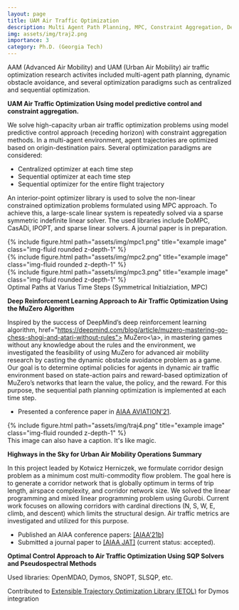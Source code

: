 ```yaml
---
layout: page
title: UAM Air Traffic Optimization
description: Multi Agent Path Planning, MPC, Constraint Aggregation, Deep RL, MuZero Algorithm, Pseudospectral Methods 
img: assets/img/traj2.png  
importance: 3
category: Ph.D. (Georgia Tech)
---
```


AAM (Advanced Air Mobility) and UAM (Urban Air Mobility) air traffic optimization research activites included multi-agent path planning, dynamic obstacle avoidance, and several optimization paradigms such as centralized and sequential optimization. <!---Problems are formulated using different approaches such as model predictive control (MPC) approach, deep reinforcement learning techniques, and optimal control via pseudospectral methods. Constraint aggregation is also investigated and utilized for this purpose. --->

**UAM Air Traffic Optimization Using model predictive control and constraint aggregation.**

We solve high-capacity urban air traffic optimization problems using model predictive control approach (receding horizon) with constraint aggregation methods. In a multi-agent environment, agent trajectories are optimized based on origin-destination pairs. Several optimization paradigms are considered: 
  - Centralized optimizer at each time step 
  - Sequential optimizer at each time step
  - Sequential optimizer for the entire flight trajectory

An interior-point optimizer library is used to solve the non-linear constrained optimization problems formulated using MPC approach. To achieve this, a large-scale linear system is repeatedly solved via a sparse symmetric indefinite linear solver. The used libraries include DoMPC, CasADi, IPOPT, and sparse linear solvers. A journal paper is in preparation.

  
<div class="row">
    <div class="col-sm mt-3 mt-md-0">
        {% include figure.html path="assets/img/mpc1.png" title="example image" class="img-fluid rounded z-depth-1" %}
    </div>
    <div class="col-sm mt-3 mt-md-0">
        {% include figure.html path="assets/img/mpc2.png" title="example image" class="img-fluid rounded z-depth-1" %}
    </div>
    <div class="col-sm mt-3 mt-md-0">
        {% include figure.html path="assets/img/mpc3.png" title="example image" class="img-fluid rounded z-depth-1" %}
    </div>
</div>
<div class="caption">
    Optimal Paths at Varius Time Steps (Symmetrical Initialziation, MPC)  
</div> 
 
 
**Deep Reinforcement Learning Approach to Air Traffic Optimization Using the MuZero Algorithm**  

  Inspired by the success of DeepMind’s deep reinforcement learning algorithm, <a> href="https://deepmind.com/blog/article/muzero-mastering-go-chess-shogi-and-atari-without-rules"> MuZero<\a>, in mastering games without any knowledge about the rules and the environment, we investigated the feasibility of using MuZero for advanced air mobility research by casting the dynamic obstacle avoidance problem as a game. Our goal is to determine optimal policies for agents in dynamic air traffic environment based on state-action pairs and reward-based optimization of MuZero’s networks that learn the value, the policy, and the reward. For this purpose, the sequential path planning optimization is implemented at each time step.
 
 - Presented a conference paper in <a href="https://arc.aiaa.org/doi/10.2514/6.2021-2377">AIAA AVIATION'21</a>.
  
  
<div class="row">
    <div class="col-sm mt-3 mt-md-0">
        {% include figure.html path="assets/img/traj4.png" title="example image" class="img-fluid rounded z-depth-1" %}
    </div>
</div>
<div class="caption">
    This image can also have a caption. It's like magic.
</div>


**Highways in the Sky for Urban Air Mobility Operations Summary**

In this project leaded by Kotwicz Herniczek, we formulate corridor design problem as a minimum cost multi-commodity flow problem. The goal here is to generate a corridor network that is globally optimum in terms of trip length, airspace complexity, and corridor network size. We solved the linear programming and mixed linear programming problem using Gurobi. Current work focuses on allowing corridors with cardinal directions (N, S, W, E, climb, and descent) which limits the structural design. Air traffic metrics are investigated and utilized for this purpose.
    
 - Published an AIAA conference papers: <a href="https://arc.aiaa.org/doi/10.2514/6.2021-2376">[AIAA'21b]</a>
 - Submitted a journal paper to <a href="https://arc.aiaa.org/journal/jat">[AIAA JAT]</a> (current status: accepted).


     
 **Optimal Control Approach to Air Traffic Optimization Using SQP Solvers and Pseudospectral Methods**  

  Used libraries: OpenMDAO, Dymos, SNOPT, SLSQP, etc.
 
  Contributed to <a href="https://olasanni1.github.io/ETOL/index.html">Extensible Trajectory Optimization Library (ETOL)</a> for Dymos integration

  
  
  
   
